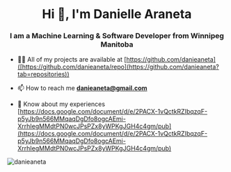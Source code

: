 <h1 align="center">Hi 👋, I'm Danielle Araneta</h1>
<h3 align="center">I am a Machine Learning & Software Developer from Winnipeg Manitoba</h3>

- 👨‍💻 All of my projects are available at [https://github.com/danieaneta]([https://github.com/danieaneta/repo](https://github.com/danieaneta?tab=repositories))

- 📫 How to reach me **danieaneta@gmail.com**

- 📄 Know about my experiences [https://docs.google.com/document/d/e/2PACX-1vQctkRZIbqzqF-p5yJb9n566MMqaqDgDfo8ogcAEmi-XrrhIegMMdtPN0wcJPsPZx8yWPKgJGH4c4gm/pub](https://docs.google.com/document/d/e/2PACX-1vQctkRZIbqzqF-p5yJb9n566MMqaqDgDfo8ogcAEmi-XrrhIegMMdtPN0wcJPsPZx8yWPKgJGH4c4gm/pub)

<p><img align="left" src="https://github-readme-stats.vercel.app/api/top-langs?username=danieaneta&show_icons=true&locale=en&layout=compact" alt="danieaneta" /></p>
